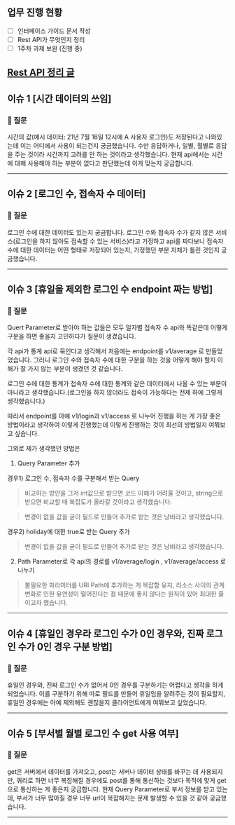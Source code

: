 
## 업무 진행 현황
- [ ] 인터페이스 가이드 문서 작성
- [ ] Rest API가 무엇인지 정리
- [ ] 1주차 과제 보완 (진행 중)

[Rest API 정리 글](https://start-1.tistory.com/53)
-----

## 이슈 1 [시간 데이터의 쓰임]
### 📌 질문
시간의 값(예시 데이터: 21년 7월 16일 12시에 A 사용자 로그인)도 저장된다고 나와있는데 이는 어디에서 사용이 되는건지 궁금했습니다. 수만 응답하거나, 일별, 월별로 응답을 주는 것이라 시간까지 고려를 안 하는 것이라고 생각했습니다. 현재 api에서는 시간에 대해 사용해야 하는 부분이 없다고 판단했는데 이게 맞는지 궁금합니다.

-----

## 이슈 2 [로그인 수, 접속자 수 데이터]
### 📌 질문
로그인 수에 대한 데이터도 있는지 궁금합니다. 로그인 수와 접속자 수가 같지 않은 서비스(로그인을 하지 않아도 접속할 수 있는 서비스)라고 가정하고 api를 짜다보니 접속자 수에 대한 데이터는 어떤 형태로 저장되어 있는지, 가정했던 부분 자체가 틀린 것인지 궁금했습니다. 

-----

## 이슈 3 [휴일을 제외한 로그인 수 endpoint 짜는 방법]
### 📌 질문
Quert Parameter로 받아야 하는 값들은 모두 일자별 접속자 수 api와 똑같은데 어떻게 구분을 하면 좋을지 고민하다가 질문이 생겼습니다.

각 api가 통계 api로 묶인다고 생각해서 처음에는 endpoint를 v1/average 로 만들었었습니다. 그러니 로그인 수와 접속자 수에 대한 구분을 하는 것을 어떻게 해야 할지 이해가 잘 가지 않는 부분이 생겼던 것 같습니다.

로그인 수에 대한 통계가 접속자 수에 대한 통계와 같은 데이터에서 나올 수 있는 부분이 아니라고 생각했습니다.(로그인을 하지 않더라도 접속이 가능하다는 전제 하에 그렇게 생각했습니다.)

따라서 endpoint를 아예 v1/login과 v1/access 로 나누어 진행을 하는 게 가장 좋은 방법이라고 생각하여 이렇게 진행했는데 이렇게 진행하는 것이 최선의 방법일지 여쭤보고 싶습니다.

그외로 제가 생각했던 방법은
1) Query Parameter 추가

경우1) 로그인 수, 접속자 수를 구분해서 받는 Query

> 비교하는 방안을 그저 int값으로 받으면 코드 이해가 어려울 것이고, string으로 받으면 비교할 때 복잡도가 올라갈 것이라고 생각했습니다.

> 변경이 없을 값을 굳이 필드로 만들어 추가로 받는 것은 낭비라고 생각했습니다.

경우2) holiday에 대한 true로 받는 Query 추가

> 변경이 없을 값을 굳이 필드로 만들어 추가로 받는 것은 낭비라고 생각했습니다.

2) Path Parameter로 각 api의 경로를 v1/average/login , v1/average/access 로 나누기
   
> 불필요한 파라미터를 URI Path에 추가하는 게 복잡함 유지, 리소스 사이의 관계 변화로 인한 유연성이 떨어진다는 점 때문에 좋지 않다는 원칙이 있어 최대한 줄이고자 했습니다.

-----

## 이슈 4 [휴일인 경우라 로그인 수가 0인 경우와, 진짜 로그인 수가 0인 경우 구분 방법]
### 📌 질문

휴일인 경우와, 진짜 로그인 수가 없어서 0인 경우를 구분하기는 어렵다고 생각을 하게 되었습니다. 이를 구분하기 위해 따로 필드를 만들어 휴일임을 알려주는 것이 필요할지, 휴일인 경우에는 아예 제외해도 괜찮을지 클라이언트에게 여쭤보고 싶었습니다.

-----

## 이슈 5 [부서별 월별 로그인 수 get 사용 여부]
### 📌 질문
get은 서버에서 데이터를 가져오고, post는 서버나 데이터 상태를 바꾸는 데 사용되지만, 쿼리로 하면 너무 복잡해질 경우에도 post를 통해 통신하는 것보다 목적에 맞게 get으로 통신하는 게 좋은지 궁금합니다. 현재 Query Parameter로 부서 정보를 받고 있는데, 부서가 너무 많아질 경우 너무 url이 복잡해지는 문제 발생할 수 있을 것 같아 궁금했습니다. 

-----
